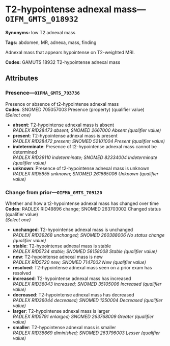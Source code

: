 # T2-hypointense adnexal mass—`OIFM_GMTS_018932`

**Synonyms:** low T2 adnexal mass

**Tags:** abdomen, MR, adnexa, mass, finding

Adnexal mass that appears hypointense on T2-weighted MRI.

**Codes:** GAMUTS 18932 T2-hypointense adnexal mass

## Attributes

### Presence—`OIFMA_GMTS_793736`

Presence or absence of t2-hypointense adnexal mass  
**Codes**: SNOMED 705057003 Presence (property) (qualifier value)  
*(Select one)*

- **absent**: T2-hypointense adnexal mass is absent  
_RADLEX RID28473 absent; SNOMED 2667000 Absent (qualifier value)_
- **present**: T2-hypointense adnexal mass is present  
_RADLEX RID28472 present; SNOMED 52101004 Present (qualifier value)_
- **indeterminate**: Presence of t2-hypointense adnexal mass cannot be determined  
_RADLEX RID39110 indeterminate; SNOMED 82334004 Indeterminate (qualifier value)_
- **unknown**: Presence of t2-hypointense adnexal mass is unknown  
_RADLEX RID5655 unknown; SNOMED 261665006 Unknown (qualifier value)_

### Change from prior—`OIFMA_GMTS_709120`

Whether and how a t2-hypointense adnexal mass has changed over time  
**Codes**: RADLEX RID49896 change; SNOMED 263703002 Changed status (qualifier value)  
*(Select one)*

- **unchanged**: T2-hypointense adnexal mass is unchanged  
_RADLEX RID39268 unchanged; SNOMED 260388006 No status change (qualifier value)_
- **stable**: T2-hypointense adnexal mass is stable  
_RADLEX RID5734 stable; SNOMED 58158008 Stable (qualifier value)_
- **new**: T2-hypointense adnexal mass is new  
_RADLEX RID5720 new; SNOMED 7147002 New (qualifier value)_
- **resolved**: T2-hypointense adnexal mass seen on a prior exam has resolved  
- **increased**: T2-hypointense adnexal mass has increased  
_RADLEX RID36043 increased; SNOMED 35105006 Increased (qualifier value)_
- **decreased**: T2-hypointense adnexal mass has decreased  
_RADLEX RID36044 decreased; SNOMED 1250004 Decreased (qualifier value)_
- **larger**: T2-hypointense adnexal mass is larger  
_RADLEX RID5791 enlarged; SNOMED 263768009 Greater (qualifier value)_
- **smaller**: T2-hypointense adnexal mass is smaller  
_RADLEX RID38669 diminished; SNOMED 263796003 Lesser (qualifier value)_
